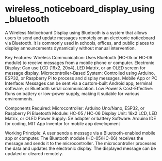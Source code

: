 # wireless_noticeboard_display_using_bluetooth
A Wireless Noticeboard Display using Bluetooth is a system that allows users to send and update messages remotely on an electronic noticeboard via Bluetooth. It is commonly used in schools, offices, and public places to display announcements dynamically without manual intervention.

Key Features:
Wireless Communication: Uses Bluetooth (HC-05 or HC-06 module) to receive messages from a mobile phone or computer.
Electronic Display: Can use LCD (16x2, 20x4), LED Matrix, or an OLED screen for message display.
Microcontroller-Based System: Controlled using Arduino, ESP32, or Raspberry Pi to process and display messages.
Mobile App or PC Interface: Messages can be sent via a custom-built Android app, terminal software, or Bluetooth serial communication.
Low Power & Cost-Effective: Runs on battery or low-power supply, making it suitable for various environments.


Components Required:
Microcontroller: Arduino Uno/Nano, ESP32, or Raspberry Pi
Bluetooth Module: HC-05 / HC-06
Display Unit: 16x2 LCD, LED Matrix, or OLED
Power Supply: 5V adapter or battery
Software: Arduino IDE for coding, MIT App Inventor for mobile app development


Working Principle:
A user sends a message via a Bluetooth-enabled mobile app or computer.
The Bluetooth module (HC-05/HC-06) receives the message and sends it to the microcontroller.
The microcontroller processes the data and updates the electronic display.
The displayed message can be updated or cleared remotely.

